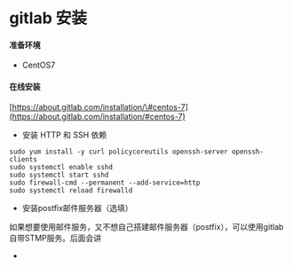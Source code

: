 # gitlab 安装

#### 准备环境

* CentOS7



#### 在线安装

[https://about.gitlab.com/installation/\#centos-7](https://about.gitlab.com/installation/#centos-7)

* 安装 HTTP 和 SSH 依赖

```
sudo yum install -y curl policycoreutils openssh-server openssh-clients
sudo systemctl enable sshd
sudo systemctl start sshd
sudo firewall-cmd --permanent --add-service=http
sudo systemctl reload firewalld
```

* 安装postfix邮件服务器（选填）

如果想要使用邮件服务，又不想自己搭建邮件服务器（postfix），可以使用gitlab自带STMP服务。后面会讲

* 




